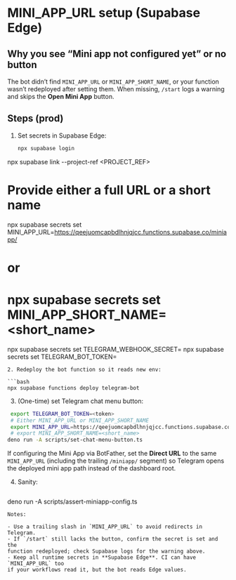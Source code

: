 # MINI_APP_URL setup (Supabase Edge)

## Why you see “Mini app not configured yet” or no button

The bot didn’t find `MINI_APP_URL` or `MINI_APP_SHORT_NAME`, or your function
wasn’t redeployed after setting them. When missing, `/start` logs a warning and
skips the **Open Mini App** button.

## Steps (prod)

1. Set secrets in Supabase Edge:

   ```bash
   npx supabase login
   ```

npx supabase link --project-ref <PROJECT_REF>

# Provide either a full URL or a short name

npx supabase secrets set
MINI_APP_URL=https://qeejuomcapbdlhnjqjcc.functions.supabase.co/miniapp/

# or

# npx supabase secrets set MINI_APP_SHORT_NAME=<short_name>

npx supabase secrets set TELEGRAM_WEBHOOK_SECRET=<same value used in setWebhook>
npx supabase secrets set TELEGRAM_BOT_TOKEN=<token>

````
2. Redeploy the bot function so it reads new env:

```bash
npx supabase functions deploy telegram-bot
````

3. (One-time) set Telegram chat menu button:

```bash
 export TELEGRAM_BOT_TOKEN=<token>
 # Either MINI_APP_URL or MINI_APP_SHORT_NAME
 export MINI_APP_URL=https://qeejuomcapbdlhnjqjcc.functions.supabase.co/miniapp/
 # export MINI_APP_SHORT_NAME=<short_name>
deno run -A scripts/set-chat-menu-button.ts
```

If configuring the Mini App via BotFather, set the **Direct URL** to the same
`MINI_APP_URL` (including the trailing `/miniapp/` segment) so Telegram opens
the deployed mini app path instead of the dashboard root.

4. Sanity:

   ```bash
   ```

deno run -A scripts/assert-miniapp-config.ts

```
Notes:

- Use a trailing slash in `MINI_APP_URL` to avoid redirects in Telegram.
- If `/start` still lacks the button, confirm the secret is set and the
function redeployed; check Supabase logs for the warning above.
- Keep all runtime secrets in **Supabase Edge**. CI can have `MINI_APP_URL` too
if your workflows read it, but the bot reads Edge values.
```
